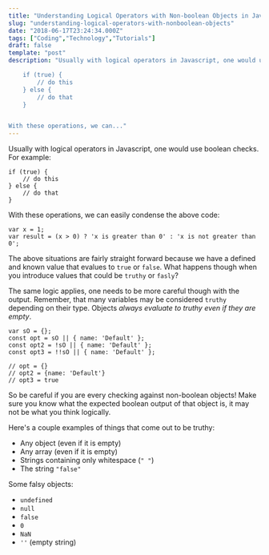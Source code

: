 ```yaml
---
title: "Understanding Logical Operators with Non-boolean Objects in Javascript"
slug: "understanding-logical-operators-with-nonboolean-objects"
date: "2018-06-17T23:24:34.000Z"
tags: ["Coding","Technology","Tutorials"]
draft: false
template: "post"
description: "Usually with logical operators in Javascript, one would use boolean checks. For example:

    if (true) {
        // do this
    } else {
        // do that
    }


With these operations, we can..."
---
```


Usually with logical operators in Javascript, one would use boolean checks. For example:

    if (true) {
        // do this
    } else {
        // do that
    }


With these operations, we can easily condense the above code:

    var x = 1;
    var result = (x > 0) ? 'x is greater than 0' : 'x is not greater than 0';


The above situations are fairly straight forward because we have a defined and known value that evalues to `true` or `false`. What happens though when you introduce values that could be `truthy` or `fasly`?

The same logic applies, one needs to be more careful though with the output. Remember, that many variables may be considered `truthy` depending on their type. Objects *always evaluate to truthy even if they are empty*.

    var sO = {};
    const opt = sO || { name: 'Default' };
    const opt2 = !sO || { name: 'Default' };
    const opt3 = !!sO || { name: 'Default' };

    // opt = {}
    // opt2 = {name: 'Default'}
    // opt3 = true


So be careful if you are every checking against non-boolean objects! Make sure you know what the expected boolean output of that object is, it may not be what you think logically.

Here's a couple examples of things that come out to be truthy:

- Any object (even if it is empty)
- Any array (even if it is empty)
- Strings containing only whitespace (`" "`)
- The string `"false"`

Some falsy objects:

- `undefined`
- `null`
- `false`
- `0`
- `NaN`
- `''` (empty string)
